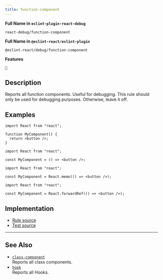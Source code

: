 ```yaml
---
title: function-component
---
```


**Full Name in `eslint-plugin-react-debug`**

```plain copy
react-debug/function-component
```

**Full Name in `@eslint-react/eslint-plugin`**

```plain copy
@eslint-react/debug/function-component
```

**Features**

`🐞`

## Description

Reports all function components. Useful for debugging. This rule should only be used for debugging purposes. Otherwise, leave it off.

## Examples

```tsx
import React from "react";

function MyComponent() {
  return <button />;
}
```

```tsx
import React from "react";

const MyComponent = () => <button />;
```

```tsx
import React from "react";

const MyComponent = React.memo(() => <button />);
```

```tsx
import React from "react";

const MyComponent = React.forwardRef(() => <button />);
```

## Implementation

- [Rule source](https://github.com/Rel1cx/eslint-react/tree/main/packages/plugins/eslint-plugin-react-debug/src/rules/function-component.ts)
- [Test source](https://github.com/Rel1cx/eslint-react/tree/main/packages/plugins/eslint-plugin-react-debug/src/rules/function-component.spec.ts)

---

## See Also

- [`class-component`](./debug-class-component)\
  Reports all class components.
- [`hook`](./debug-hook)\
  Reports all Hooks.
